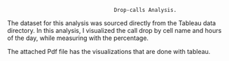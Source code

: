                                       Drop-calls Analysis.

The dataset for this analysis was sourced directly from the Tableau data directory. In this analysis, I visualized the call drop by cell name and hours of the day, while measuring with the percentage.


The attached Pdf file has the visualizations that are done with tableau.
